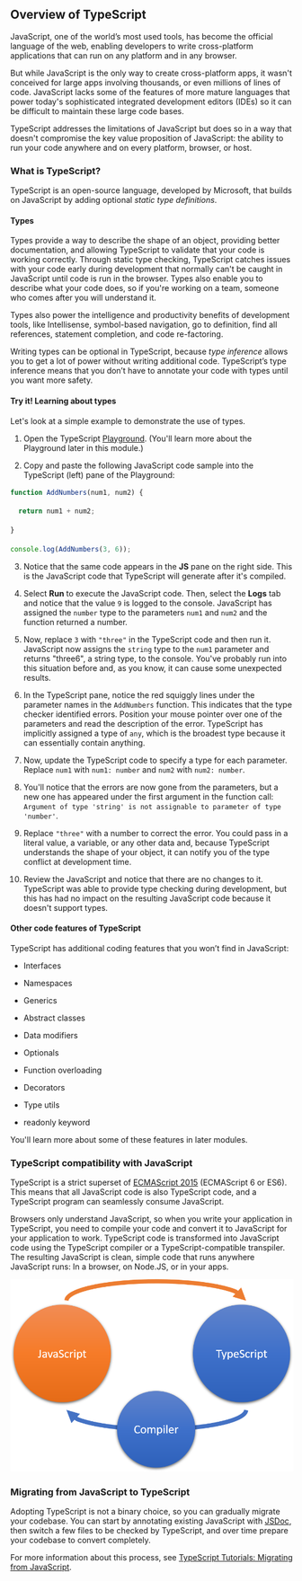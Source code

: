 ## Overview of TypeScript 

JavaScript, one of the world’s most used tools, has become the official language of the web, enabling developers to write cross-platform applications that can run on any platform and in any browser.

But while JavaScript is the only way to create cross-platform apps, it wasn't conceived for large apps involving thousands, or even millions of lines of code. JavaScript lacks some of the features of more mature languages that power today's sophisticated integrated development editors (IDEs) so it can be difficult to maintain these large code bases.

TypeScript addresses the limitations of JavaScript but does so in a way that doesn't compromise the key value proposition of JavaScript: the ability to run your code anywhere and on every platform, browser, or host.

### **What is TypeScript?**

TypeScript is an open-source language, developed by Microsoft, that builds on JavaScript by adding optional *static type definitions*.

#### Types

Types provide a way to describe the shape of an object, providing better documentation, and allowing TypeScript to validate that your code is working correctly. Through static type checking, TypeScript catches issues with your code early during development that normally can't be caught in JavaScript until code is run in the browser. Types also enable you to describe what your code does, so if you're working on a team, someone who comes after you will understand it.

Types also power the intelligence and productivity benefits of development tools, like Intellisense, symbol-based navigation, go to definition, find all references, statement completion, and code re-factoring.

Writing types can be optional in TypeScript, because *type inference* allows you to get a lot of power without writing additional code. TypeScript’s type inference means that you don’t have to annotate your code with types until you want more safety.

#### Try it! Learning about types

Let's look at a simple example to demonstrate the use of types.

1. Open the TypeScript [Playground](https://www.typescriptlang.org/play). (You'll learn more about the Playground later in this module.)

2. Copy and paste the following JavaScript code sample into the TypeScript (left) pane of the Playground:

```javascript
function AddNumbers(num1, num2) {

  return num1 + num2;

}

console.log(AddNumbers(3, 6));

```

3. Notice that the same code appears in the **JS** pane on the right side. This is the JavaScript code that TypeScript will generate after it's compiled.

4. Select **Run** to execute the JavaScript code. Then, select the **Logs** tab and notice that the value `9` is logged to the console. JavaScript has assigned the `number` type to the parameters `num1` and `num2` and the function returned a number.

5. Now, replace `3` with `"three"` in the TypeScript code and then run it. JavaScript now assigns the ``string`` type to the `num1` parameter and returns "three6", a string type, to the console. You've probably run into this situation before and, as you know, it can cause some unexpected results.

6. In the TypeScript pane, notice the red squiggly lines under the parameter names in the `AddNumbers` function. This indicates that the type checker identified errors. Position your mouse pointer over one of the parameters and read the description of the error. TypeScript has implicitly assigned a type of `any`, which is the broadest type because it can essentially contain anything.

7. Now, update the TypeScript code to specify a type for each parameter. Replace `num1` with `num1: number` and `num2` with `num2: number`.

8. You'll notice that the errors are now gone from the parameters, but a new one has appeared under the first argument in the function call: `Argument of type 'string' is not assignable to parameter of type 'number'`.

9. Replace `"three"` with a number to correct the error. You could pass in a literal value, a variable, or any other data and, because TypeScript understands the shape of your object, it can notify you of the type conflict at development time.

10. Review the JavaScript and notice that there are no changes to it. TypeScript was able to provide type checking during development, but this has had no impact on the resulting JavaScript code because it doesn't support types.

#### Other code features of TypeScript

TypeScript has additional coding features that you won’t find in JavaScript:

- Interfaces

- Namespaces

- Generics

- Abstract classes

- Data modifiers

- Optionals

- Function overloading

- Decorators

- Type utils

- readonly keyword

You'll learn more about some of these features in later modules.

### TypeScript compatibility with JavaScript

TypeScript is a strict superset of [ECMAScript 2015](https://www.ecma-international.org/ecma-262/6.0/) (ECMAScript 6 or ES6). This means that all JavaScript code is also TypeScript code, and a TypeScript program can seamlessly consume JavaScript.

Browsers only understand JavaScript, so when you write your application in TypeScript, you need to compile your code and convert it to JavaScript for your application to work. TypeScript code is transformed into JavaScript code using the TypeScript compiler or a TypeScript-compatible transpiler. The resulting JavaScript is clean, simple code that runs anywhere JavaScript runs: In a browser, on Node.JS, or in your apps.

![Describes the relationship between JavaScript and TypeScript, where JavaScript can be used directly by TypeScript, but TypeScript must pass through a compiler to become JavaScript.](../media/m01_compiler.png)


### Migrating from JavaScript to TypeScript

Adopting TypeScript is not a binary choice, so you can gradually migrate your codebase. You can start by annotating existing JavaScript with [JSDoc](https://jsdoc.app/), then switch a few files to be checked by TypeScript, and over time prepare your codebase to convert completely.

For more information about this process, see [TypeScript Tutorials: Migrating from JavaScript](https://www.typescriptlang.org/docs/handbook/migrating-from-javascript.html).

